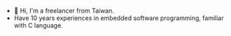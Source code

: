 - 👋 Hi, I'm a freelancer from Taiwan.
- Have 10 years experiences in embedded software programming, familiar with C language.

